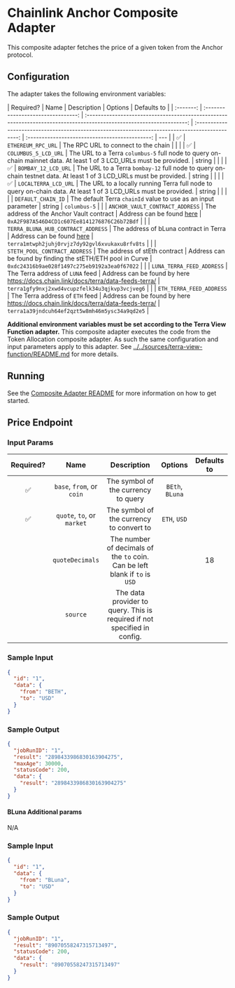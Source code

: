 # Chainlink Anchor Composite Adapter

This composite adapter fetches the price of a given token from the Anchor protocol.

## Configuration

The adapter takes the following environment variables:

| Required? |                Name                |                                                     Description                                                      |                                             Options                                             |                  Defaults to                   |
| :-------: | :--------------------------------: | :------------------------------------------------------------------------------------------------------------------: | :---------------------------------------------------------------------------------------------: | :--------------------------------------------: | --- |
|    ✅     |         `ETHEREUM_RPC_URL`         |                                         The RPC URL to connect to the chain                                          |                                                                                                 |                                                |
|    ✅     |        `COLUMBUS_5_LCD_URL`        | The URL to a Terra `columbus-5` full node to query on-chain mainnet data. At least 1 of 3 LCD_URLs must be provided. |                                             string                                              |                                                |     |
|    ✅     |        `BOMBAY_12_LCD_URL`         | The URL to a Terra `bombay-12` full node to query on-chain testnet data. At least 1 of 3 LCD_URLs must be provided.  |                                             string                                              |                                                |     |
|    ✅     |        `LOCALTERRA_LCD_URL`        |   The URL to a locally running Terra full node to query on-chain data. At least 1 of 3 LCD_URLs must be provided.    |                                             string                                              |                                                |     |
|           |         `DEFAULT_CHAIN_ID`         |                            The default Terra `chainId` value to use as an input parameter                            |                                             string                                              |                  `columbus-5`                  |
|           |  `ANCHOR_VAULT_CONTRACT_ADDRESS`   |                                       The address of the Anchor Vault contract                                       | Address can be found [here](https://docs.anchorprotocol.com/smart-contracts/deployed-contracts) |  `0xA2F987A546D4CD1c607Ee8141276876C26b72Bdf`  |
|           | `TERRA_BLUNA_HUB_CONTRACT_ADDRESS` |                                        The address of bLuna contract in Terra                                        | Address can be found [here](https://docs.anchorprotocol.com/smart-contracts/deployed-contracts) | `terra1mtwph2juhj0rvjz7dy92gvl6xvukaxu8rfv8ts` |
|           |   `STETH_POOL_CONTRACT_ADDRESS`    |                                            The address of stEth contract                                             |                   Address can be found by finding the stETH/ETH pool in Curve                   |  `0xdc24316b9ae028f1497c275eb9192a3ea0f67022`  |
|           |     `LUNA_TERRA_FEED_ADDRESS`      |                                           The Terra address of `LUNA` feed                                           |        Address can be found by here https://docs.chain.link/docs/terra/data-feeds-terra/        | `terra1gfy9nxj2xwd4vcupzfelk34u3qjkvp3vcjveg6` |
|           |      `ETH_TERRA_FEED_ADDRESS`      |                                           The Terra address of `ETH` feed                                            |        Address can be found by here https://docs.chain.link/docs/terra/data-feeds-terra/        | `terra1a39jndcuh64ef2qzt5w8mh46m5ysc34a9qd2e5` |

**Additional environment variables must be set according to the Terra View Function adapter.**
This composite adapter executes the code from the Token Allocation composite adapter. As such the same configuration and input parameters apply to this adapter. See [../../sources/terra-view-function/README.md](../../sources/terra-view-function/README.md) for more details.

## Running

See the [Composite Adapter README](../README.md) for more information on how to get started.

## Price Endpoint

### Input Params

| Required? |            Name            |                                 Description                                 |     Options     | Defaults to |
| :-------: | :------------------------: | :-------------------------------------------------------------------------: | :-------------: | :---------: |
|    ✅     | `base`, `from`, or `coin`  |                     The symbol of the currency to query                     | `BEth`, `BLuna` |             |
|    ✅     | `quote`, `to`, or `market` |                  The symbol of the currency to convert to                   |  `ETH`, `USD`   |             |
|           |      `quoteDecimals`       | The number of decimals of the `to` coin. Can be left blank if `to` is `USD` |                 |     18      |
|           |          `source`          |  The data provider to query. This is required if not specified in config.   |                 |             |

### Sample Input

```json
{
  "id": "1",
  "data": {
    "from": "BETH",
    "to": "USD"
  }
}
```

### Sample Output

```json
{
  "jobRunID": "1",
  "result": "2898433986830163904275",
  "maxAge": 30000,
  "statusCode": 200,
  "data": {
    "result": "2898433986830163904275"
  }
}
```

#### BLuna Additional params

N/A

### Sample Input

```json
{
  "id": "1",
  "data": {
    "from": "BLuna",
    "to": "USD"
  }
}
```

### Sample Output

```json
{
  "jobRunID": "1",
  "result": "89070558247315713497",
  "statusCode": 200,
  "data": {
    "result": "89070558247315713497"
  }
}
```
